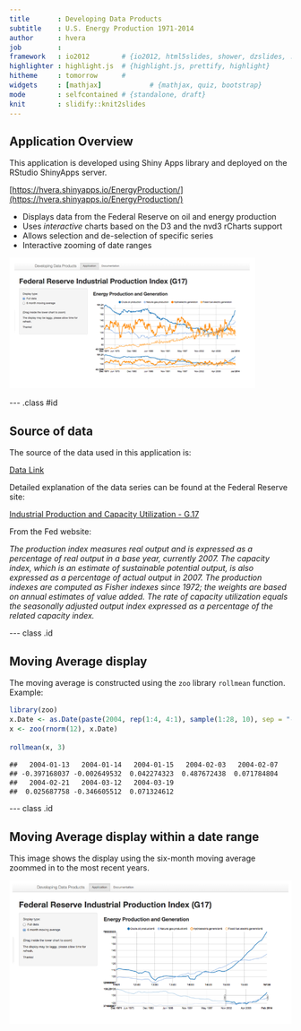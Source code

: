 ```yaml
---
title       : Developing Data Products
subtitle    : U.S. Energy Production 1971-2014
author      : hvera
job         : 
framework   : io2012        # {io2012, html5slides, shower, dzslides, ...}
highlighter : highlight.js  # {highlight.js, prettify, highlight}
hitheme     : tomorrow      # 
widgets     : [mathjax]            # {mathjax, quiz, bootstrap}
mode        : selfcontained # {standalone, draft}
knit        : slidify::knit2slides
---
```


## Application Overview

This application is developed using Shiny Apps library and deployed on the RStudio ShinyApps server.

[https://hvera.shinyapps.io/EnergyProduction/](https://hvera.shinyapps.io/EnergyProduction/)
  

* Displays data from the Federal Reserve on oil and energy production
* Uses _interactive_ charts based on the D3 and the nvd3 rCharts support
* Allows selection and de-selection of specific series
* Interactive zooming of date ranges

 ![Application Screenshot](./appImage.png)

--- .class #id 

## Source of data

The source of the data used in this application is:

[Data Link](http://www.federalreserve.gov/datadownload/Output.aspx?rel=G17&series=40c934df8880a37c309bcb363e69966d&lastObs=&from=01/01/1970&to=12/31/2014&filetype=csv&label=include&layout=seriescolumn)

Detailed explanation of the data series can be found at the Federal Reserve site:

[Industrial Production and Capacity Utilization - G.17](http://www.federalreserve.gov/releases/G17/default.htm)

From the Fed website:

_The production index measures real output and is expressed as a percentage of real output in a base year, currently 2007. The capacity index, which is an estimate of sustainable potential output, is also expressed as a percentage of actual output in 2007. The production indexes are computed as Fisher indexes since 1972; the weights are based on annual estimates of value added. The rate of capacity utilization equals the seasonally adjusted output index expressed as a percentage of the related capacity index._

--- class .id

## Moving Average display

The moving average is constructed using the `zoo` library `rollmean` function. Example:


```r
library(zoo)
x.Date <- as.Date(paste(2004, rep(1:4, 4:1), sample(1:28, 10), sep = "-"))
x <- zoo(rnorm(12), x.Date)
 
rollmean(x, 3)
```

```
##   2004-01-13   2004-01-14   2004-01-15   2004-02-03   2004-02-07 
## -0.397168037 -0.002649532  0.042274323  0.487672438  0.071784804 
##   2004-02-21   2004-03-12   2004-03-19 
##  0.025687758 -0.346605512  0.071324612
```

--- class .id

## Moving Average display within a date range

This image shows the display using the six-month moving average zoommed in to the most recent years.



 ![Application Screenshot](./appZoomed.png)







